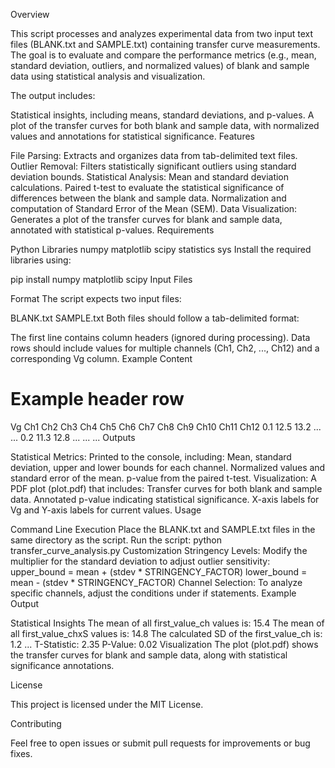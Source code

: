 Overview

This script processes and analyzes experimental data from two input text files (BLANK.txt and SAMPLE.txt) containing transfer curve measurements. The goal is to evaluate and compare the performance metrics (e.g., mean, standard deviation, outliers, and normalized values) of blank and sample data using statistical analysis and visualization.

The output includes:

Statistical insights, including means, standard deviations, and p-values.
A plot of the transfer curves for both blank and sample data, with normalized values and annotations for statistical significance.
Features

File Parsing: Extracts and organizes data from tab-delimited text files.
Outlier Removal: Filters statistically significant outliers using standard deviation bounds.
Statistical Analysis:
Mean and standard deviation calculations.
Paired t-test to evaluate the statistical significance of differences between the blank and sample data.
Normalization and computation of Standard Error of the Mean (SEM).
Data Visualization: Generates a plot of the transfer curves for blank and sample data, annotated with statistical p-values.
Requirements

Python Libraries
numpy
matplotlib
scipy
statistics
sys
Install the required libraries using:

pip install numpy matplotlib scipy
Input Files

Format
The script expects two input files:

BLANK.txt
SAMPLE.txt
Both files should follow a tab-delimited format:

The first line contains column headers (ignored during processing).
Data rows should include values for multiple channels (Ch1, Ch2, ..., Ch12) and a corresponding Vg column.
Example Content
# Example header row
Vg	Ch1	Ch2	Ch3	Ch4	Ch5	Ch6	Ch7	Ch8	Ch9	Ch10	Ch11	Ch12
0.1	12.5	13.2	...	...
0.2	11.3	12.8	...	...
...
Outputs

Statistical Metrics: Printed to the console, including:
Mean, standard deviation, upper and lower bounds for each channel.
Normalized values and standard error of the mean.
p-value from the paired t-test.
Visualization: A PDF plot (plot.pdf) that includes:
Transfer curves for both blank and sample data.
Annotated p-value indicating statistical significance.
X-axis labels for Vg and Y-axis labels for current values.
Usage

Command Line Execution
Place the BLANK.txt and SAMPLE.txt files in the same directory as the script.
Run the script:
python transfer_curve_analysis.py
Customization
Stringency Levels: Modify the multiplier for the standard deviation to adjust outlier sensitivity:
upper_bound = mean + (stdev * STRINGENCY_FACTOR)
lower_bound = mean - (stdev * STRINGENCY_FACTOR)
Channel Selection: To analyze specific channels, adjust the conditions under if statements.
Example Output

Statistical Insights
The mean of all first_value_ch values is: 15.4
The mean of all first_value_chxS values is: 14.8
The calculated SD of the first_value_ch is: 1.2
...
T-Statistic: 2.35
P-Value: 0.02
Visualization
The plot (plot.pdf) shows the transfer curves for blank and sample data, along with statistical significance annotations.

License

This project is licensed under the MIT License.

Contributing

Feel free to open issues or submit pull requests for improvements or bug fixes.
